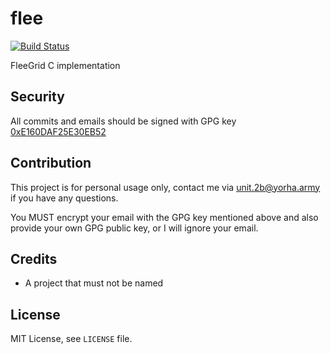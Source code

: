 # flee

[![Build Status](https://travis-ci.org/fleegrid/flee.svg?branch=master)](https://travis-ci.org/fleegrid/flee)

FleeGrid C implementation

## Security

All commits and emails should be signed with GPG key [0xE160DAF25E30EB52](https://pgp.key-server.io/0xE160DAF25E30EB52)

## Contribution

This project is for personal usage only, contact me via unit.2b@yorha.army if you have any questions.

You MUST encrypt your email with the GPG key mentioned above and also provide your own GPG public key, or I will ignore your email.

## Credits

* A project that must not be named

## License

MIT License, see `LICENSE` file.
